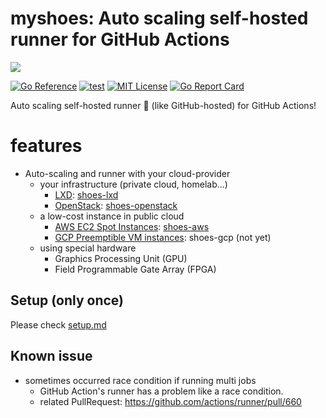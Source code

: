 # myshoes: Auto scaling self-hosted runner for GitHub Actions

![](./docs/assets/img/myshoes_logo_yoko_colorA.png)


[![Go Reference](https://pkg.go.dev/badge/github.com/whywaita/myshoes.svg)](https://pkg.go.dev/github.com/whywaita/myshoes)
[![test](https://github.com/whywaita/myshoes/actions/workflows/test.yaml/badge.svg)](https://github.com/whywaita/myshoes/actions/workflows/test.yaml)
[![MIT License](http://img.shields.io/badge/license-MIT-blue.svg?style=flat)](LICENSE)
[![Go Report Card](https://goreportcard.com/badge/github.com/whywaita/myshoes)](https://goreportcard.com/report/github.com/whywaita/myshoes)

Auto scaling self-hosted runner :runner: (like GitHub-hosted) for GitHub Actions!

# features

- Auto-scaling and runner with your cloud-provider
    - your infrastructure (private cloud, homelab...)
        - [LXD](https://linuxcontainers.org): [shoes-lxd](https://github.com/whywaita/myshoes-providers/tree/master/shoes-lxd)
        - [OpenStack](https://www.openstack.org): [shoes-openstack](https://github.com/whywaita/myshoes-providers/tree/master/shoes-openstack)
    - a low-cost instance in public cloud
        - [AWS EC2 Spot Instances](https://aws.amazon.com/ec2/spot): [shoes-aws](https://github.com/whywaita/myshoes-providers/tree/master/shoes-aws)
        - [GCP Preemptible VM instances](https://cloud.google.com/compute/docs/instances/preemptible): shoes-gcp (not yet)
    - using special hardware
        - Graphics Processing Unit (GPU)
        - Field Programmable Gate Array (FPGA)

## Setup (only once)

Please check [setup.md](./docs/setup.md)

## Known issue

- sometimes occurred race condition if running multi jobs
  - GitHub Action's runner has a problem like a race condition.
  - related PullRequest: https://github.com/actions/runner/pull/660
